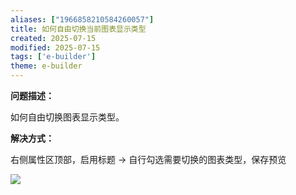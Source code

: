 ```yaml
---
aliases: ["1966858210584260057"]
title: 如何自由切换当前图表显示类型
created: 2025-07-15
modified: 2025-07-15
tags: ['e-builder']
theme: e-builder
---
```


**问题描述：**

如何自由切换图表显示类型。

**解决方式：**

右侧属性区顶部，启用标题 → 自行勾选需要切换的图表类型，保存预览

![](20141509d3c6fd1b081e8aa51ea10b54.jpg)